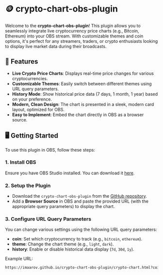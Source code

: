 # 🪙 **crypto-chart-obs-plugin** 

Welcome to the **crypto-chart-obs-plugin**! This plugin allows you to seamlessly integrate live cryptocurrency price charts (e.g., Bitcoin, Ethereum) into your OBS stream. With customizable themes and coin options, it's perfect for any streamers, traders, or crypto enthusiasts looking to display live market data during their broadcasts.

## 🚀 Features
- **Live Crypto Price Charts**: Displays real-time price changes for various cryptocurrencies.
- **Customizable Themes**: Easily switch between different themes using URL query parameters.
- **History Mode**: Show historical price data (7 days, 1 month, 1 year) based on your preference.
- **Modern, Clean Design**: The chart is presented in a sleek, modern card layout, optimized for OBS.
- **Easy to Implement**: Embed the chart directly in OBS as a browser source.

## 🖥️ Getting Started

To use this plugin in OBS, follow these steps:

### 1. Install OBS
Ensure you have OBS Studio installed. You can download it [here](https://obsproject.com/).

### 2. Setup the Plugin
- Download the `crypto-chart-obs-plugin` from the [GitHub repository](#).
- Add a **Browser Source** in OBS and paste the provided URL (with the appropriate query parameters) to display the chart.
  
### 3. Configure URL Query Parameters
You can change various settings using the following URL query parameters:
- **coin**: Set which cryptocurrency to track (e.g., `bitcoin`, `ethereum`).
- **theme**: Change the chart theme (e.g., `light`, `dark`).
- **history**: Enable or disable historical data display (`7d`, `30d`, `1y`).

Example URL:
```html
https://imaarov.github.io/crypto-chart-obs-plugin/crypto-chart.html?coin=bitcoin&theme=dark&range=day

